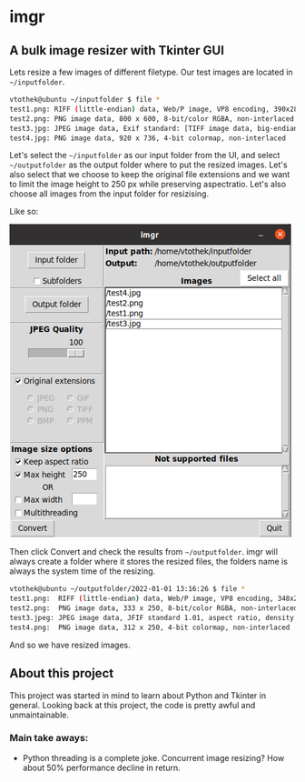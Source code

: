 # imgr
##  A bulk image resizer with Tkinter GUI

Lets resize a few images of different filetype. Our test images are located in `~/inputfolder`.

```bash
vtothek@ubuntu ~/inputfolder $ file *
test1.png: RIFF (little-endian) data, Web/P image, VP8 encoding, 390x280, Scaling: [none]x[none], YUV color, decoders should clamp
test2.png: PNG image data, 800 x 600, 8-bit/color RGBA, non-interlaced
test3.jpg: JPEG image data, Exif standard: [TIFF image data, big-endian, direntries=11, manufacturer=NIKON CORPORATION, model=NIKON D300, orientation=upper-left, xresolution=9236, yresolution=9244, resolutionunit=2, software=Bibble 4.10.1, datetime=2009:05:24 16:32:41, copyright=, GPS-Data], baseline, precision 8, 4304x2860, components 3
test4.jpg: PNG image data, 920 x 736, 4-bit colormap, non-interlaced
```

Let's select the `~/inputfolder` as our input folder from the UI, and select `~/outputfolder` as the output folder where to put the resized images. Let's also select that we choose to keep the original file extensions and we want to limit the image height to 250 px while preserving aspectratio. Let's also choose all images from the input folder for resizising. 

Like so:

![imgr-test-image-1](docs/img/imgr-test-images-1.png)

Then click Convert and check the results from `~/outputfolder`. imgr will always create a folder where it stores the resized files, the folders name is always the system time of the resizing.

```bash
vtothek@ubuntu ~/outputfolder/2022-01-01 13:16:26 $ file *
test1.png:  RIFF (little-endian) data, Web/P image, VP8 encoding, 348x250, Scaling: [none]x[none], YUV color, decoders should clamp
test2.png:  PNG image data, 333 x 250, 8-bit/color RGBA, non-interlaced
test3.jpeg: JPEG image data, JFIF standard 1.01, aspect ratio, density 1x1, segment length 16, baseline, precision 8, 376x250, components 3
test4.png:  PNG image data, 312 x 250, 4-bit colormap, non-interlaced
```

And so we have resized images. 


## About this project
This project was started in mind to learn about Python and Tkinter in general. Looking back at this project, the code is pretty awful and unmaintainable.

### Main take aways:
* Python threading is a complete joke. Concurrent image resizing? How about 50% performance decline in return.
